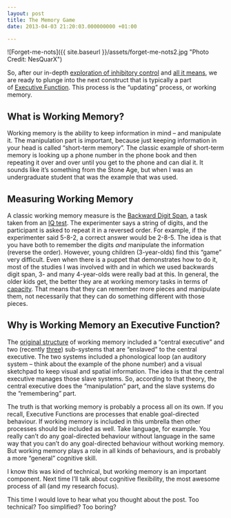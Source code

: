```yaml
---
layout: post
title: The Memory Game
date: 2013-04-03 21:20:03.000000000 +01:00

---
```

 
![Forget-me-nots]({{ site.baseurl }}/assets/forget-me-nots2.jpg "Photo Credit: NesQuarX")

So, after our in-depth [exploration of inhibitory control](https://galpod.com/when-simon-doesnt-say-inhibitory-control-in-children/) and [all it means](https://galpod.com/the-marshmallow-task-revisited/), we are ready to plunge into the next construct that is typically a part of [Executive Function](https://galpod.com/whos-the-executive/). This process is the “updating” process, or working memory.

## What is Working Memory?

Working memory is the ability to keep information in mind – and manipulate it. The manipulation part is important, because just keeping information in your head is called “short-term memory”. The classic example of short-term memory is looking up a phone number in the phone book and then repeating it over and over until you get to the phone and can dial it. It sounds like it’s something from the Stone Age, but when I was an undergraduate student that was the example that was used.

## Measuring Working Memory

A classic working memory measure is the [Backward Digit Span](http://www.sciencedirect.com/science/article/pii/S0022096512002408), a task taken from an [IQ test](http://en.wikipedia.org/wiki/Wechsler_Adult_Intelligence_Scale). The experimenter says a string of digits, and the participant is asked to repeat it in a reversed order. For example, if the experimenter said 5-8-2, a correct answer would be 2-8-5\. The idea is that you have both to remember the digits _and_ manipulate the information (reverse the order). However, young children (3-year-olds) find this “game” very difficult. Even when there is a puppet that demonstrates how to do it, most of the studies I was involved with and in which we used backwards digit span, 3- and many 4-year-olds were really bad at this. In general, the older kids get, the better they are at working memory tasks in terms of [capacity](http://www.mendeley.com/catalog/structure-working-memory-4-15-years-age/). That means that they can remember more pieces and manipulate them, not necessarily that they can do something different with those pieces.

## Why is Working Memory an Executive Function?

The [original structure](http://www.sciencemag.org/content/255/5044/556.short) of working memory included a “central executive” and two (recently [three](http://www.sciencedirect.com/science/article/pii/S1364661300015382)) sub-systems that are “enslaved” to the central executive. The two systems included a phonological loop (an auditory system – think about the example of the phone number) and a visual sketchpad to keep visual and spatial information. The idea is that the central executive manages those slave systems. So, according to that theory, the central executive does the “manipulation” part, and the slave systems do the “remembering” part.

The truth is that working memory is probably a process all on its own. If you recall, Executive Functions are processes that enable goal-directed behaviour. If working memory is included in this umbrella then other processes should be included as well. Take language, for example. You really can’t do any goal-directed behaviour without language in the same way that you can’t do any goal-directed behaviour without working memory. But working memory plays a role in all kinds of behaviours, and is probably a more “general” cognitive skill.

I know this was kind of technical, but working memory is an important component. Next time I’ll talk about cognitive flexibility, the most awesome process of all (and my research focus).

This time I would love to hear what you thought about the post. Too technical? Too simplified? Too boring?
